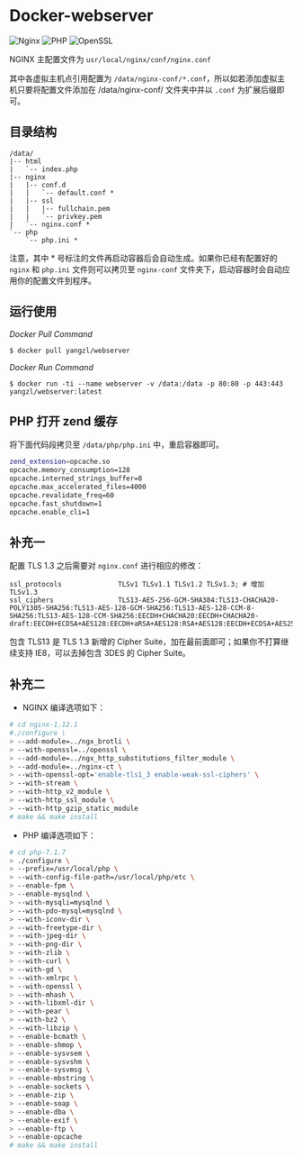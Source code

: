 # Docker-webserver

![Nginx](https://img.shields.io/badge/Nginx-1.12.1-yellow.svg)
![PHP](https://img.shields.io/badge/PHP-7.1.7-red.svg)
![OpenSSL](https://img.shields.io/badge/OpenSSL-1.1.0F-blue.svg)


NGINX 主配置文件为 `usr/local/nginx/conf/nginx.conf`

其中各虚拟主机点引用配置为 `/data/nginx-conf/*.conf`，所以如若添加虚拟主机只要将配置文件添加在 /data/nginx-conf/ 文件夹中并以 `.conf`
为扩展后缀即可。

## 目录结构
```
/data/
|-- html
|   `-- index.php
|-- nginx
|   |-- conf.d 
|   |   `-- default.conf *
|   |-- ssl
|   |   |-- fullchain.pem 
|   |   `-- privkey.pem
|   `-- nginx.conf *
`-- php
    `-- php.ini *
```

注意，其中 * 号标注的文件再启动容器后会自动生成。如果你已经有配置好的 `nginx` 和 `php.ini` 文件则可以拷贝至 `nginx-conf` 文件夹下，启动容器时会自动应用你的配置文件到程序。

## 运行使用

_Docker Pull Command_

`$ docker pull yangzl/webserver`

_Docker Run Command_

`$ docker run -ti --name webserver -v /data:/data -p 80:80 -p 443:443 yangzl/webserver:latest`

## PHP 打开 zend 缓存

将下面代码段拷贝至 `/data/php/php.ini` 中，重启容器即可。

```bash
zend_extension=opcache.so
opcache.memory_consumption=128
opcache.interned_strings_buffer=8
opcache.max_accelerated_files=4000
opcache.revalidate_freq=60
opcache.fast_shutdown=1
opcache.enable_cli=1
```
## 补充一

配置 TLS 1.3 之后需要对 `nginx.conf` 进行相应的修改：

```
ssl_protocols              TLSv1 TLSv1.1 TLSv1.2 TLSv1.3; # 增加 TLSv1.3
ssl_ciphers                TLS13-AES-256-GCM-SHA384:TLS13-CHACHA20-POLY1305-SHA256:TLS13-AES-128-GCM-SHA256:TLS13-AES-128-CCM-8-SHA256:TLS13-AES-128-CCM-SHA256:EECDH+CHACHA20:EECDH+CHACHA20-draft:EECDH+ECDSA+AES128:EECDH+aRSA+AES128:RSA+AES128:EECDH+ECDSA+AES256:EECDH+aRSA+AES256:RSA+AES256:EECDH+ECDSA+3DES:EECDH+aRSA+3DES:RSA+3DES:!MD5;
```

包含 TLS13 是 TLS 1.3 新增的 Cipher Suite，加在最前面即可；如果你不打算继续支持 IE8，可以去掉包含 3DES 的 Cipher Suite。

## 补充二

* NGINX 编译选项如下：

```bash
# cd nginx-1.12.1
#./configure \
> --add-module=../ngx_brotli \
> --with-openssl=../openssl \
> --add-module=../ngx_http_substitutions_filter_module \
> --add-module=../nginx-ct \
> --with-openssl-opt='enable-tls1_3 enable-weak-ssl-ciphers' \
> --with-stream \
> --with-http_v2_module \
> --with-http_ssl_module \
> --with-http_gzip_static_module
# make && make install
```

* PHP 编译选项如下：

```bash
# cd php-7.1.7
> ./configure \
> --prefix=/usr/local/php \
> --with-config-file-path=/usr/local/php/etc \
> --enable-fpm \
> --enable-mysqlnd \
> --with-mysqli=mysqlnd \
> --with-pdo-mysql=mysqlnd \
> --with-iconv-dir \
> --with-freetype-dir \
> --with-jpeg-dir \
> --with-png-dir \
> --with-zlib \
> --with-curl \
> --with-gd \
> --with-xmlrpc \
> --with-openssl \
> --with-mhash \
> --with-libxml-dir \
> --with-pear \
> --with-bz2 \
> --with-libzip \
> --enable-bcmath \
> --enable-shmop \
> --enable-sysvsem \
> --enable-sysvshm \
> --enable-sysvmsg \
> --enable-mbstring \
> --enable-sockets \
> --enable-zip \
> --enable-soap \
> --enable-dba \
> --enable-exif \
> --enable-ftp \
> --enable-opcache
# make && make install
```